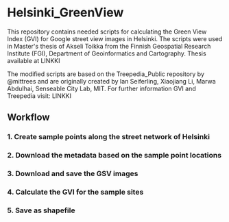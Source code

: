# Helsinki_GreenView

This repository contains needed scripts for calculating the Green View Index (GVI) for Google street view images in Helsinki. The scripts were used in Master's thesis of Akseli Toikka from the Finnish Geospatial Research Institute (FGI), Department of Geoinformatics and Cartography. Thesis available at LINKKI

The modified scripts are based on the Treepedia_Public repository by @mittrees and are originally created by Ian Seiferling, Xiaojiang Li, Marwa Abdulhai, Senseable City Lab, MIT. For further information  GVI and Treepedia visit: LINKKI

## Workflow
### 1. Create sample points along the street network of Helsinki


### 2. Download the metadata based on the sample point locations


### 3. Download and save the GSV images


### 4. Calculate the GVI for the sample sites


### 5. Save as shapefile


